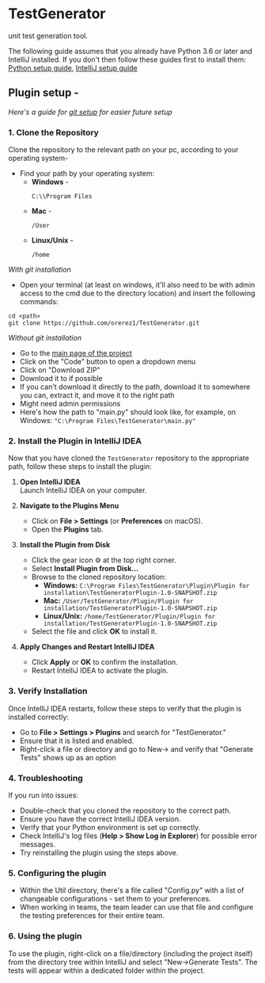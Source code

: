 # TestGenerator
unit test generation tool.

The following guide assumes that you already have Python 3.6 or later and IntelliJ installed.
If you don't then follow these guides first to install them:
[Python setup guide](https://github.com/orerez1/TestGenerator/blob/20-installation-guide/docs/PythonInstallationGuide.md), 
[IntelliJ setup guide](https://github.com/orerez1/TestGenerator/blob/20-installation-guide/docs/IntelliJ%20installation%20guide.md)


Plugin setup -
-
_Here's a guide for [git setup](https://github.com/orerez1/TestGenerator/blob/20-installation-guide/docs/git%20setup%20guide.md) for easier future setup_


### **1. Clone the Repository**

Clone the repository to the relevant path on your pc, according to your operating system-
 - Find your path by your operating system:
   - **Windows** -
     ```
     C:\\Program Files
     ```
   - **Mac** - 
     ```
     /User
     ```
   - **Linux/Unix** - 
     ```
     /home
     ```
  _With git installation_
 - Open your terminal (at least on windows, it'll also need to be with admin access to the cmd due to the directory location) and insert the following commands:

  ```
  cd <path>
  git clone https://github.com/orerez1/TestGenerator.git
  ```
_Without git installation_

 - Go to the [main page of the project](https://github.com/orerez1/TestGenerator)
 - Click on the "Code" button to open a dropdown menu
 - Click on "Download ZIP"
 - Download it to <path> if possible
 - If you can't download it directly to the path, download it to somewhere you can, extract it, and move it to the right path
 - Might need admin permissions
 - Here's how the path to "main.py" should look like, for example, on Windows: `"C:\Program Files\TestGenerator\main.py"`


### **2. Install the Plugin in IntelliJ IDEA**  
Now that you have cloned the `TestGenerator` repository to the appropriate path, follow these steps to install the plugin:

1. **Open IntelliJ IDEA**  
   Launch IntelliJ IDEA on your computer.

2. **Navigate to the Plugins Menu**  
   - Click on **File > Settings** (or **Preferences** on macOS).  
   - Open the **Plugins** tab.

3. **Install the Plugin from Disk**  
   - Click the gear icon ⚙️ at the top right corner.  
   - Select **Install Plugin from Disk...**  
   - Browse to the cloned repository location:  
     - **Windows:** `C:\Program Files\TestGenerator\Plugin\Plugin for installation\TestGeneratorPlugin-1.0-SNAPSHOT.zip`  
     - **Mac:** `/User/TestGenerator/Plugin/Plugin for installation/TestGeneratorPlugin-1.0-SNAPSHOT.zip`  
     - **Linux/Unix:** `/home/TestGenerator/Plugin/Plugin for installation/TestGeneratorPlugin-1.0-SNAPSHOT.zip`  
   - Select the file and click **OK** to install it.

4. **Apply Changes and Restart IntelliJ IDEA**  
   - Click **Apply** or **OK** to confirm the installation.  
   - Restart IntelliJ IDEA to activate the plugin.

### **3. Verify Installation**  
Once IntelliJ IDEA restarts, follow these steps to verify that the plugin is installed correctly:

- Go to **File > Settings > Plugins** and search for "TestGenerator."
- Ensure that it is listed and enabled.
- Right-click a file or directory and go to New-> and verify that "Generate Tests" shows up as an option

### **4. Troubleshooting**  
If you run into issues:  
- Double-check that you cloned the repository to the correct path.  
- Ensure you have the correct IntelliJ IDEA version.  
- Verify that your Python environment is set up correctly.  
- Check IntelliJ's log files (**Help > Show Log in Explorer**) for possible error messages.  
- Try reinstalling the plugin using the steps above.

### **5. Configuring the plugin**  
 - Within the Util directory, there's a file called "Config.py" with a list of changeable configurations - set them to your preferences.
 - When working in teams, the team leader can use that file and configure the testing preferences for their entire team.

### **6. Using the plugin**  
To use the plugin, right-click on a file/directory (including the project itself) from the directory tree within IntelliJ and select "New->Generate Tests".
The tests will appear within a dedicated folder within the project.



